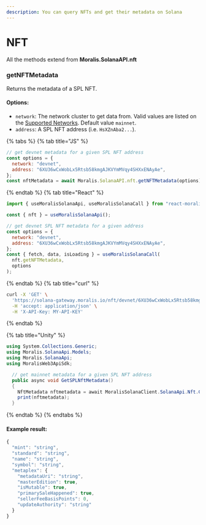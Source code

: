 ```yaml
---
description: You can query NFTs and get their metadata on Solana
---
```


# NFT

All the methods extend from **Moralis.SolanaAPI.nft**

### getNFTMetadata

Returns the metadata of a SPL NFT.

#### Options:

- `network`: The network cluster to get data from. Valid values are listed on the [Supported Networks](supported-networks.md). Default value `mainnet`.
- `address`: A SPL NFT address (i.e. `HsXZnAba2...`).

{% tabs %}
{% tab title="JS" %}

```javascript
// get devnet metadata for a given SPL NFT address
const options = {
  network: "devnet",
  address: "6XU36wCxWobLx5Rtsb58kmgAJKVYmMVqy4SHXxENAyAe",
};
const nftMetadata = await Moralis.SolanaAPI.nft.getNFTMetadata(options);
```

{% endtab %}
{% tab title="React" %}

```javascript
import { useMoralisSolanaApi, useMoralisSolanaCall } from "react-moralis";

const { nft } = useMoralisSolanaApi();

// get devnet SPL NFT metadata for a given address
const options = {
  network: "devnet",
  address: "6XU36wCxWobLx5Rtsb58kmgAJKVYmMVqy4SHXxENAyAe",
};
const { fetch, data, isLoading } = useMoralisSolanaCall(
  nft.getNFTMetadata,
  options
);
```

{% endtab %}
{% tab title="curl" %}

```bash
curl -X 'GET' \
  'https://solana-gateway.moralis.io/nft/devnet/6XU36wCxWobLx5Rtsb58kmgAJKVYmMVqy4SHXxENAyAe/metadata' \
  -H 'accept: application/json' \
  -H 'X-API-Key: MY-API-KEY'
```

{% endtab %}

{% tab title="Unity" %}

```csharp
using System.Collections.Generic;
using Moralis.SolanaApi.Models;
using Moralis.SolanaApi;
using MoralisWeb3ApiSdk;

  // get mainnet metadata for a given SPL NFT address
  public async void GetSPLNftMetadata()
  {
    NftMetadata nftmetadata = await MoralisSolanaClient.SolanaApi.Nft.GetNFTMetadata(NetworkTypes.mainnet, "6XU36wCxWobLx5Rtsb58kmgAJKVYmMVqy4SHXxENAyAe");
    print(nftmetadata);
  }
```

{% endtab %}
{% endtabs %}

#### Example result:

```javascript
{
  "mint": "string",
  "standard": "string",
  "name": "string",
  "symbol": "string",
  "metaplex": {
    "metadataUri": "string",
    "masterEdition": true,
    "isMutable": true,
    "primarySaleHappened": true,
    "sellerFeeBasisPoints": 0,
    "updateAuthority": "string"
  }
}
```

